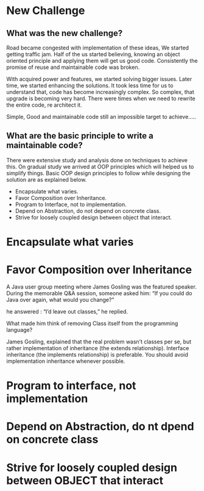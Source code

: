 # New Challenge
## What was the new challenge?

Road became congested with implementation of these ideas, We started getting traffic jam. Half of the us started believing, knowing an object oriented principle and applying them will get us good code. Consistently the promise of reuse and maintainable code was broken.

With acquired power and features, we started solving bigger issues. Later time, we started enhancing the solutions. It took less time for us to understand that, code has become increasingly complex. So complex, that upgrade is becoming very hard. There were times when we need to rewrite the entire code, re architect it.

Simple, Good and maintainable code still an impossible target to achieve.....

## What are the basic principle to write a maintainable code?

There were extensive study and analysis done on techniques to achieve this. On gradual study we arrived at OOP principles which will helped us to simplify things. Basic OOP design principles to follow while designing the solution are as explained below.

* Encapsulate what varies.
* Favor Composition over Inheritance.
* Program to Interface, not to implementation.
* Depend on Abstraction, do not depend on concrete class.
* Strive for loosely coupled design between object that interact.

# Encapsulate what varies
# Favor Composition over Inheritance

A Java user group meeting where James Gosling was the featured speaker. During the memorable Q&A session, someone asked him: “If you could do Java over again, what would you change?” 

he answered :
“I’d leave out classes,” he replied. 

What made him think of removing Class itself from the programming language?

James Gosling, explained that the real problem wasn’t classes per se, but rather implementation of inheritance (the extends relationship). Interface inheritance (the implements relationship) is preferable. You should avoid implementation inheritance whenever possible.

# Program to interface, not implementation
# Depend on Abstraction, do nt dpend on concrete class
# Strive for loosely coupled design between OBJECT that interact
